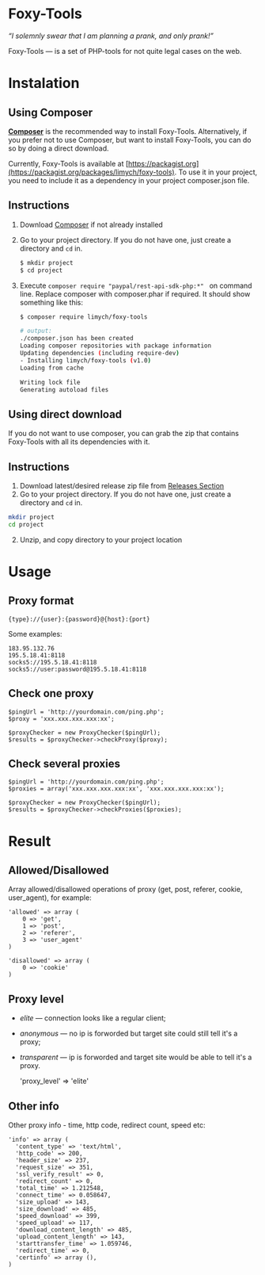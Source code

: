 # Foxy-Tools

_“I solemnly swear that I am planning a prank, and only prank!”_

Foxy-Tools — is a set of PHP-tools for not quite legal cases on the web.

# Instalation
## Using Composer

[**Composer**](https://getcomposer.org/) is the recommended way to install Foxy-Tools. Alternatively, if you prefer not to use Composer, but want to install Foxy-Tools, you can do so by doing a direct download.

Currently, Foxy-Tools is available at [https://packagist.org](https://packagist.org/packages/limych/foxy-tools). To use it in your project, you need to include it as a dependency in your project composer.json file.

## Instructions
1. Download [Composer](https://getcomposer.org/download/) if not already installed
2. Go to your project directory. If you do not have one, just create a directory and `cd` in.

    ```sh
    $ mkdir project
    $ cd project
    ```
3. Execute `composer require "paypal/rest-api-sdk-php:*" ` on command line. Replace composer with composer.phar if required. It should show something like this:

    ```sh
    $ composer require limych/foxy-tools

    # output:
    ./composer.json has been created
    Loading composer repositories with package information
    Updating dependencies (including require-dev)
    - Installing limych/foxy-tools (v1.0)
    Loading from cache

    Writing lock file
    Generating autoload files
    ```

## Using direct download

If you do not want to use composer, you can grab the zip that contains Foxy-Tools with all its dependencies with it.

## Instructions

1. Download latest/desired release zip file from [Releases Section](https://github.com/Limych/foxy-tools/releases)
2. Go to your project directory. If you do not have one, just create a directory and `cd` in.

```sh
mkdir project
cd project
```
2. Unzip, and copy directory to your project location

# Usage
## Proxy format

    {type}://{user}:{password}@{host}:{port}

Some examples:

    183.95.132.76
    195.5.18.41:8118
    socks5://195.5.18.41:8118
    socks5://user:password@195.5.18.41:8118

## Check one proxy

    $pingUrl = 'http://yourdomain.com/ping.php';
    $proxy = 'xxx.xxx.xxx.xxx:xx';

    $proxyChecker = new ProxyChecker($pingUrl);
    $results = $proxyChecker->checkProxy($proxy);

## Check several proxies

    $pingUrl = 'http://yourdomain.com/ping.php';
    $proxies = array('xxx.xxx.xxx.xxx:xx', 'xxx.xxx.xxx.xxx:xx');

    $proxyChecker = new ProxyChecker($pingUrl);
    $results = $proxyChecker->checkProxies($proxies);

# Result
## Allowed/Disallowed

Array allowed/disallowed operations of proxy (get, post, referer, cookie, user_agent), for example:

    'allowed' => array (
        0 => 'get',
        1 => 'post',
        2 => 'referer',
        3 => 'user_agent'
    )

    'disallowed' => array (
        0 => 'cookie'
    )

## Proxy level

- *elite* — connection looks like a regular client;
- *anonymous* — no ip is forworded but target site could still tell it's a proxy;
- *transparent* — ip is forworded and target site would be able to tell it's a proxy.

    'proxy_level' => 'elite'

## Other info

Other proxy info - time, http code, redirect count, speed etc:

    'info' => array (
      'content_type' => 'text/html',
      'http_code' => 200,
      'header_size' => 237,
      'request_size' => 351,
      'ssl_verify_result' => 0,
      'redirect_count' => 0,
      'total_time' => 1.212548,
      'connect_time' => 0.058647,
      'size_upload' => 143,
      'size_download' => 485,
      'speed_download' => 399,
      'speed_upload' => 117,
      'download_content_length' => 485,
      'upload_content_length' => 143,
      'starttransfer_time' => 1.059746,
      'redirect_time' => 0,
      'certinfo' => array (),
    )
